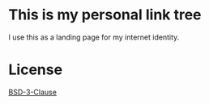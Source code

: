 # This is my personal link tree

I use this as a landing page for my internet identity.

# License

[BSD-3-Clause](https://opensource.org/licenses/BSD-3-Clause)
